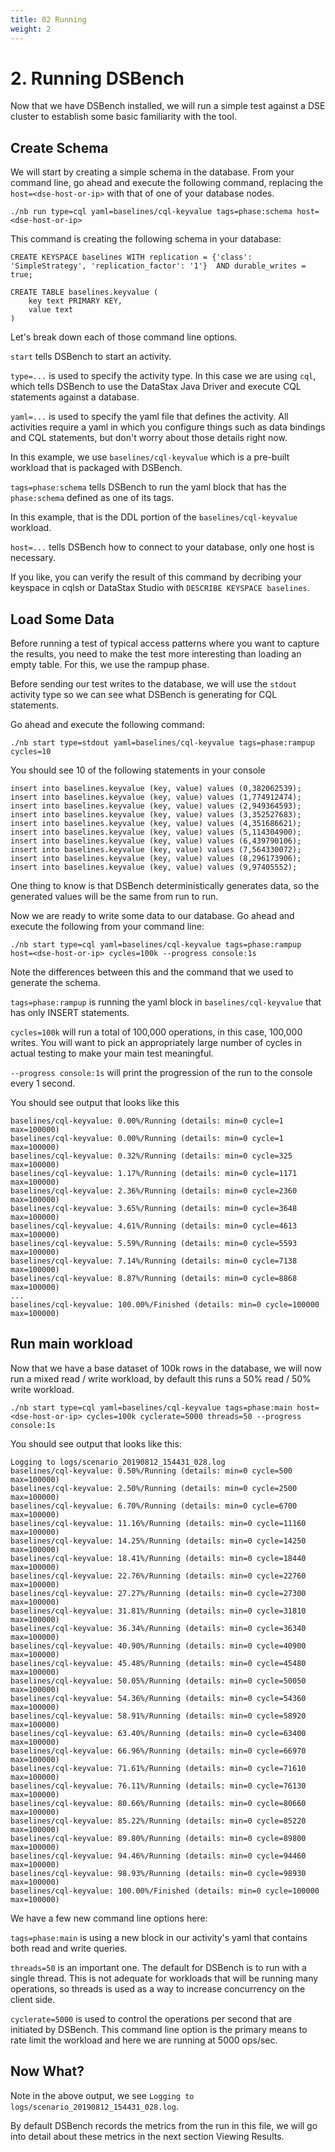 ```yaml
---
title: 02 Running
weight: 2
---
```


# 2. Running DSBench

Now that we have DSBench installed, we will run a simple test against a DSE cluster to establish some basic familiarity with the tool.

## Create Schema

We will start by creating a simple schema in the database.
From your command line, go ahead and execute the following command,
replacing the `host=<dse-host-or-ip>` with that of one of your database nodes.

    ./nb run type=cql yaml=baselines/cql-keyvalue tags=phase:schema host=<dse-host-or-ip>

This command is creating the following schema in your database:

```cql
CREATE KEYSPACE baselines WITH replication = {'class': 'SimpleStrategy', 'replication_factor': '1'}  AND durable_writes = true;

CREATE TABLE baselines.keyvalue (
    key text PRIMARY KEY,
    value text
)
```

Let's break down each of those command line options.

`start` tells DSBench to start an activity.

`type=...` is used to specify the activity type. In this case we are using `cql`, which tells DSBench to use the DataStax Java Driver and execute CQL statements against a database.

`yaml=...` is used to specify the yaml file that defines the activity.
All activities require a yaml in which you configure things such as data bindings and CQL statements, but don't worry about those details right now.

In this example, we use `baselines/cql-keyvalue` which is a pre-built workload that is packaged with DSBench.

`tags=phase:schema` tells DSBench to run the yaml block that has the `phase:schema` defined as one of its tags.

In this example, that is the DDL portion of the `baselines/cql-keyvalue` workload.

`host=...` tells DSBench how to connect to your database, only one host is necessary.

If you like, you can verify the result of this command by decribing your keyspace in cqlsh or DataStax Studio with `DESCRIBE KEYSPACE baselines`.

## Load Some Data

Before running a test of typical access patterns where you want to capture the results, you need to make the test more interesting than loading an empty table. For this, we use the rampup phase.

Before sending our test writes to the database, we will use the `stdout` activity type so we can see what DSBench is generating for CQL statements.

Go ahead and execute the following command:

    ./nb start type=stdout yaml=baselines/cql-keyvalue tags=phase:rampup cycles=10

You should see 10 of the following statements in your console

```
insert into baselines.keyvalue (key, value) values (0,382062539);
insert into baselines.keyvalue (key, value) values (1,774912474);
insert into baselines.keyvalue (key, value) values (2,949364593);
insert into baselines.keyvalue (key, value) values (3,352527683);
insert into baselines.keyvalue (key, value) values (4,351686621);
insert into baselines.keyvalue (key, value) values (5,114304900);
insert into baselines.keyvalue (key, value) values (6,439790106);
insert into baselines.keyvalue (key, value) values (7,564330072);
insert into baselines.keyvalue (key, value) values (8,296173906);
insert into baselines.keyvalue (key, value) values (9,97405552);
```

One thing to know is that DSBench deterministically generates data, so the generated values will be the same from run to run.

Now we are ready to write some data to our database. Go ahead and execute the following from your command line:

    ./nb start type=cql yaml=baselines/cql-keyvalue tags=phase:rampup host=<dse-host-or-ip> cycles=100k --progress console:1s

Note the differences between this and the command that we used to generate the schema.

`tags=phase:rampup` is running the yaml block in `baselines/cql-keyvalue` that has only INSERT statements.

`cycles=100k` will run a total of 100,000 operations, in this case, 100,000 writes. You will want to pick an appropriately large number of cycles in actual testing to make your main test meaningful.

`--progress console:1s` will print the progression of the run to the console every 1 second.

You should see output that looks like this
```
baselines/cql-keyvalue: 0.00%/Running (details: min=0 cycle=1 max=100000)
baselines/cql-keyvalue: 0.00%/Running (details: min=0 cycle=1 max=100000)
baselines/cql-keyvalue: 0.32%/Running (details: min=0 cycle=325 max=100000)
baselines/cql-keyvalue: 1.17%/Running (details: min=0 cycle=1171 max=100000)
baselines/cql-keyvalue: 2.36%/Running (details: min=0 cycle=2360 max=100000)
baselines/cql-keyvalue: 3.65%/Running (details: min=0 cycle=3648 max=100000)
baselines/cql-keyvalue: 4.61%/Running (details: min=0 cycle=4613 max=100000)
baselines/cql-keyvalue: 5.59%/Running (details: min=0 cycle=5593 max=100000)
baselines/cql-keyvalue: 7.14%/Running (details: min=0 cycle=7138 max=100000)
baselines/cql-keyvalue: 8.87%/Running (details: min=0 cycle=8868 max=100000)
...
baselines/cql-keyvalue: 100.00%/Finished (details: min=0 cycle=100000 max=100000)
```

## Run main workload

Now that we have a base dataset of 100k rows in the database, we will now run a mixed read / write workload, by default this runs a 50% read / 50% write workload.

    ./nb start type=cql yaml=baselines/cql-keyvalue tags=phase:main host=<dse-host-or-ip> cycles=100k cyclerate=5000 threads=50 --progress console:1s

You should see output that looks like this:
```
Logging to logs/scenario_20190812_154431_028.log
baselines/cql-keyvalue: 0.50%/Running (details: min=0 cycle=500 max=100000)
baselines/cql-keyvalue: 2.50%/Running (details: min=0 cycle=2500 max=100000)
baselines/cql-keyvalue: 6.70%/Running (details: min=0 cycle=6700 max=100000)
baselines/cql-keyvalue: 11.16%/Running (details: min=0 cycle=11160 max=100000)
baselines/cql-keyvalue: 14.25%/Running (details: min=0 cycle=14250 max=100000)
baselines/cql-keyvalue: 18.41%/Running (details: min=0 cycle=18440 max=100000)
baselines/cql-keyvalue: 22.76%/Running (details: min=0 cycle=22760 max=100000)
baselines/cql-keyvalue: 27.27%/Running (details: min=0 cycle=27300 max=100000)
baselines/cql-keyvalue: 31.81%/Running (details: min=0 cycle=31810 max=100000)
baselines/cql-keyvalue: 36.34%/Running (details: min=0 cycle=36340 max=100000)
baselines/cql-keyvalue: 40.90%/Running (details: min=0 cycle=40900 max=100000)
baselines/cql-keyvalue: 45.48%/Running (details: min=0 cycle=45480 max=100000)
baselines/cql-keyvalue: 50.05%/Running (details: min=0 cycle=50050 max=100000)
baselines/cql-keyvalue: 54.36%/Running (details: min=0 cycle=54360 max=100000)
baselines/cql-keyvalue: 58.91%/Running (details: min=0 cycle=58920 max=100000)
baselines/cql-keyvalue: 63.40%/Running (details: min=0 cycle=63400 max=100000)
baselines/cql-keyvalue: 66.96%/Running (details: min=0 cycle=66970 max=100000)
baselines/cql-keyvalue: 71.61%/Running (details: min=0 cycle=71610 max=100000)
baselines/cql-keyvalue: 76.11%/Running (details: min=0 cycle=76130 max=100000)
baselines/cql-keyvalue: 80.66%/Running (details: min=0 cycle=80660 max=100000)
baselines/cql-keyvalue: 85.22%/Running (details: min=0 cycle=85220 max=100000)
baselines/cql-keyvalue: 89.80%/Running (details: min=0 cycle=89800 max=100000)
baselines/cql-keyvalue: 94.46%/Running (details: min=0 cycle=94460 max=100000)
baselines/cql-keyvalue: 98.93%/Running (details: min=0 cycle=98930 max=100000)
baselines/cql-keyvalue: 100.00%/Finished (details: min=0 cycle=100000 max=100000)
```

We have a few new command line options here:

`tags=phase:main` is using a new block in our activity's yaml that contains both read and write queries.

`threads=50` is an important one. The default for DSBench is to run with a single thread. This is not adequate for workloads that will be running many operations, so threads is used as a way to increase concurrency on the client side.

`cyclerate=5000` is used to control the operations per second that are initiated by DSBench. This command line option is the primary means to rate limit the workload and here we are running at 5000 ops/sec.

## Now What?

Note in the above output, we see `Logging to logs/scenario_20190812_154431_028.log`.

By default DSBench records the metrics from the run in this file, we will go into detail about these metrics in the next section Viewing Results.

